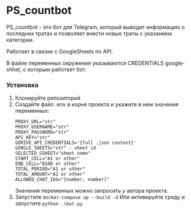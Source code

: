 # PS_countbot

PS_countbot - это бот для Telegram, который выводит информацию о последних тратах и позволяет внести новые траты с указанием категории.

Работает в связке с GoogleSheets по API.

В файле переменных окружения указываются CREDENTIALS google-shhet, с которым работает бот.

### Установка

1. Клонируйте репозиторий
2. Создайте файл .env в корне проекта и укажите в нем значения переменных:
    ```
    PROXY_URL="str"
    PROXY_USERNAME="str"
    PROXY_PASSWORD="str"
    API_KEY="str"
    GDRIVE_API_CREDENTIALS='{full .json content}'
    GOOGLE_SHEETS="str" - sheet id
    SELECTED_GSHEET="sheet name"
    START_CELL="A1 or other"
    END_CELL="B100 or other"
    TOTAL_PERIOD="A1 or other"
    TOTAL_AMOUNT="A1 or other"
    ALLOWED_CHAT_IDS="[number, number]"
    ```
    Значения переменных можно запросить у автора проекта.
3. Запустите `docker-compose up --build -d`
    Или активируйте среду и запустите `python .\bot.py`
